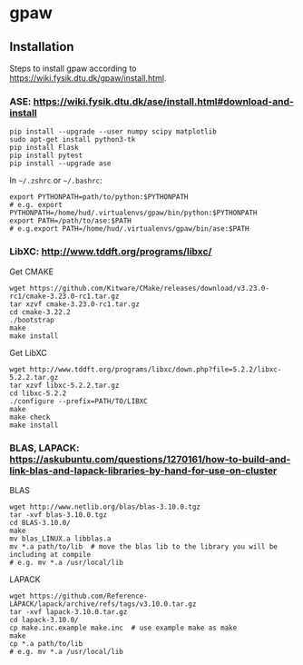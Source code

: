 # gpaw

## Installation

Steps to install gpaw according to https://wiki.fysik.dtu.dk/gpaw/install.html.

### ASE:  https://wiki.fysik.dtu.dk/ase/install.html#download-and-install
```
pip install --upgrade --user numpy scipy matplotlib
sudo apt-get install python3-tk
pip install Flask
pip install pytest
pip install --upgrade ase
```
In `~/.zshrc` or `~/.bashrc`:
```
export PYTHONPATH=path/to/python:$PYTHONPATH     
# e.g. export PYTHONPATH=/home/hud/.virtualenvs/gpaw/bin/python:$PYTHONPATH
export PATH=/path/to/ase:$PATH 
# e.g.export PATH=/home/hud/.virtualenvs/gpaw/bin/ase:$PATH 
```

### LibXC: http://www.tddft.org/programs/libxc/

Get CMAKE
```
wget https://github.com/Kitware/CMake/releases/download/v3.23.0-rc1/cmake-3.23.0-rc1.tar.gz
tar xzvf cmake-3.23.0-rc1.tar.gz
cd cmake-3.22.2
./bootstrap
make
make install
```
Get LibXC
```
wget http://www.tddft.org/programs/libxc/down.php?file=5.2.2/libxc-5.2.2.tar.gz
tar xzvf libxc-5.2.2.tar.gz
cd libxc-5.2.2
./configure --prefix=PATH/TO/LIBXC
make
make check
make install
```
### BLAS, LAPACK: https://askubuntu.com/questions/1270161/how-to-build-and-link-blas-and-lapack-libraries-by-hand-for-use-on-cluster
BLAS
```
wget http://www.netlib.org/blas/blas-3.10.0.tgz
tar -xvf blas-3.10.0.tgz
cd BLAS-3.10.0/ 
make
mv blas_LINUX.a libblas.a
mv *.a path/to/lib  # move the blas lib to the library you will be including at compile
# e.g. mv *.a /usr/local/lib
```
LAPACK
```
wget https://github.com/Reference-LAPACK/lapack/archive/refs/tags/v3.10.0.tar.gz
tar -xvf lapack-3.10.0.tar.gz
cd lapack-3.10.0/
cp make.inc.example make.inc  # use example make as make
make
cp *.a path/to/lib
# e.g. mv *.a /usr/local/lib
```

